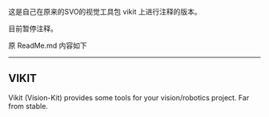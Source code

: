 这是自己在原来的SVO的视觉工具包 vikit 上进行注释的版本。

目前暂停注释。

原 ReadMe.md 内容如下

------

VIKIT
-----

Vikit (Vision-Kit) provides some tools for your vision/robotics project.
Far from stable.

